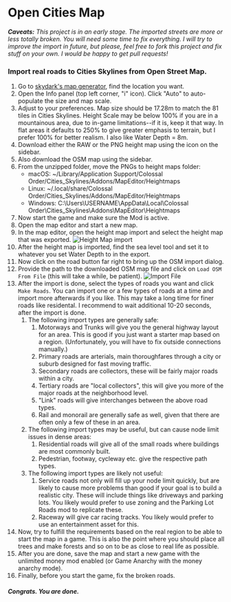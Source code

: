 # Open Cities Map

_**Caveats:**_ _This project is in an early stage. The imported streets are more or less totally broken. You will need some time to fix everything. I will try to improve the import in future, but please, feel free to fork this project and fix stuff on your own. I would be happy to get pull requests!_

### Import real roads to Cities Skylines from Open Street Map.

1. Go to [skydark's map generator](https://heightmap.skydark.pl/), find the location you want.
2. Open the Info panel (top left corner, "i" icon). Click "Auto" to auto-populate the size and map scale.
3. Adjust to your preferences. Map size should be 17.28m to match the 81 tiles in Cities Skylines. Height Scale may be below 100% if you are in a mountainous area, due to in-game limitations--if it is, keep it that way. In flat areas it defaults to 250% to give greater emphasis to terrain, but I prefer 100% for better realism. I also like Water Depth = 8m.
4. Download either the RAW or the PNG height map using the icon on the sidebar.
5. Also download the OSM map using the sidebar.
6. From the unzipped folder, move the PNGs to height maps folder:
   - macOS: ~/Library/Application Support/Colossal Order/Cities_Skylines/Addons/MapEditor/Heightmaps
   - Linux: ~/.local/share/Colossal Order/Cities_Skylines/Addons/MapEditor/Heightmaps
   - Windows: C:\Users\USERNAME\AppData\Local\Colossal Order\Cities_Skylines\Addons\MapEditor\Heightmaps
7. Now start the game and make sure the Mod is active.
8. Open the map editor and start a new map.
9. In the map editor, open the height map import and select the height map that was exported. ![Height Map import](/pics/heightmap.png)
10. After the height map is imported, find the sea level tool and set it to whatever you set Water Depth to in the export.
11. Now click on the road button far right to bring up the OSM import dialog.
12. Provide the path to the downloaded OSM map file and click on `Load OSM From File` (this will take a while, be patient). ![Import File](/pics/load.png)
13. After the import is done, select the types of roads you want and click `Make Roads`. You can import one or a few types of roads at a time and import more afterwards if you like. This may take a long time for finer roads like residental. I recommend to wait additional 10-20 seconds, after the import is done.
    1. The following import types are generally safe:
       1. Motorways and Trunks will give you the general highway layout for an area. This is good if you just want a starter map based on a region. (Unfortunately, you will have to fix outside connections manually.)
       2. Primary roads are arterials, main thoroughfares through a city or suburb designed for fast moving traffic.
       3. Secondary roads are collectors, these will be fairly major roads within a city.
       4. Tertiary roads are "local collectors", this will give you more of the major roads at the neighborhood level.
       5. "Link" roads will give interchanges between the above road types.
       6. Rail and monorail are generally safe as well, given that there are often only a few of these in an area.
    2. The following import types may be useful, but can cause node limit issues in dense areas:
       1. Residential roads will give all of the small roads where buildings are most commonly built.
       2. Pedestrian, footway, cycleway etc. give the respective path types.
    3. The following import types are likely not useful:
       1. Service roads not only will fill up your node limit quickly, but are likely to cause more problems than good if your goal is to build a realistic city. These will include things like driveways and parking lots. You likely would prefer to use zoning and the Parking Lot Roads mod to replicate these.
       2. Raceway will give car racing tracks. You likely would prefer to use an entertainment asset for this.
14. Now, try to fulfill the requirements based on the real region to be able to start the map in a game. This is also the point where you should place all trees and make forests and so on to be as close to real life as possible.
15. After you are done, save the map and start a new game with the unlimited money mod enabled (or Game Anarchy with the money anarchy mode).
16. Finally, before you start the game, fix the broken roads.

##### Congrats. You are done.
